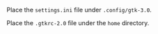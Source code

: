 Place the `settings.ini` file under `.config/gtk-3.0`.

Place the `.gtkrc-2.0`   file under the `home` directory.
